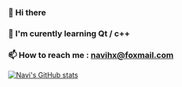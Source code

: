 ### 👋 Hi there 
### 🌱 I'm curently learning Qt / c++ 
### 📫 How to reach me : navihx@foxmail.com 
[![Navi's GitHub stats](https://github-readme-stats.vercel.app/api?username=NaviHX&show_icons=true)](https://github.com/anuraghazra/github-readme-stats)


